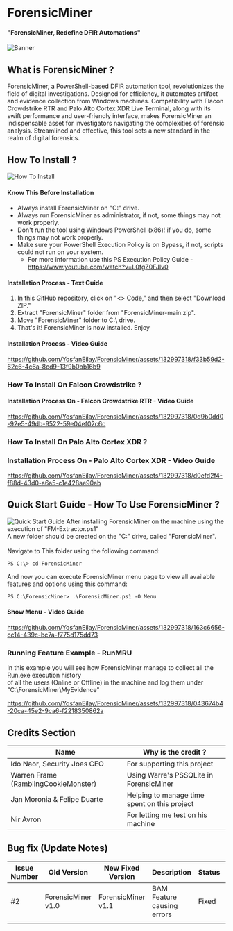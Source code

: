# ForensicMiner
#### "ForensicMiner, Redefine DFIR Automations"
![Banner](https://github.com/YosfanEilay/ForensicMiner/assets/132997318/72d572fc-2f43-48dd-a16b-1b545eb6aad6)

## What is ForensicMiner ?
ForensicMiner, a PowerShell-based DFIR automation tool, revolutionizes the field of digital investigations.
Designed for efficiency, it automates artifact and evidence collection from Windows machines. Compatibility
with Flacon Crowdstrike RTR and Palo Alto Cortex XDR Live Terminal, along with its swift performance and 
user-friendly interface, makes ForensicMiner an indispensable asset for investigators navigating the complexities
of forensic analysis. Streamlined and effective, this tool sets a new standard in the realm of digital forensics.

## How To Install ?
![How To Install](https://github.com/YosfanEilay/ForensicMiner/assets/132997318/36c30bc3-c9f1-49f7-a3ac-b56c01e53dd1)

#### Know This Before Installation
* Always install ForensicMiner on "C:\" drive.
* Always run ForensicMiner as administrator, if not, some things may not work properly.
* Don't run the tool using Windows PowerShell (x86)! if you do, some things may not work properly.
* Make sure your PowerShell Execution Policy is on Bypass, if not, scripts could not run on your system.
  * For more information use this PS Execution Policy Guide - https://www.youtube.com/watch?v=L0fgZ0FJIv0

#### Installation Process - Text Guide
1. In this GitHub repository, click on "<> Code," and then select "Download ZIP."
2. Extract "ForensicMiner" folder from "ForensicMiner-main.zip".
3. Move "ForensicMiner" folder to C:\\ drive.
5. That's it! ForensicMiner is now installed. Enjoy

#### Installation Process - Video Guide
https://github.com/YosfanEilay/ForensicMiner/assets/132997318/f33b59d2-62c6-4c6a-8cd9-13f9b0bb16b9

### How To Install On Falcon Crowdstrike ?
#### Installation Process On - Falcon Crowdstrike RTR - Video Guide
https://github.com/YosfanEilay/ForensicMiner/assets/132997318/0d9b0dd0-92e5-49db-9522-59e04ef02c6c

### How To Install On Palo Alto Cortex XDR ?
### Installation Process On - Palo Alto Cortex XDR - Video Guide
https://github.com/YosfanEilay/ForensicMiner/assets/132997318/d0efd2f4-f88d-43d0-a6a5-c1e428ae90ab

## Quick Start Guide - How To Use ForensicMiner ?
![Quick Start Guide](https://github.com/YosfanEilay/ForensicMiner/assets/132997318/8b9e4325-6c43-4a7a-994c-dc845f6ebabc)
After installing ForensicMiner on the machine using the execution of "FM-Extractor.ps1" <br>
A new folder should be created on the "C:\" drive, called "ForensicMiner". <br>
<br>
Navigate to This folder using the following command:
```
PS C:\> cd ForensicMiner
```
And now you can execute ForensicMiner menu page to view all available features and options using this command:
```
PS C:\ForensicMiner> .\ForensicMiner.ps1 -O Menu
```
#### Show Menu - Video Guide
https://github.com/YosfanEilay/ForensicMiner/assets/132997318/163c6656-cc14-439c-bc7a-f775d175dd73

### Running Feature Example - RunMRU
In this example you will see how ForensicMiner manage to collect all the Run.exe execution history <br>
of all the users (Online or Offline) in the machine and log them under "C:\ForensicMiner\MyEvidence"

https://github.com/YosfanEilay/ForensicMiner/assets/132997318/043674b4-20ca-45e2-9ca6-f2218350862a

## Credits Section
| Name                                 | Why is the credit ?                          |
| ------------------------------------ | -------------------------------------------- |
| Ido Naor, Security Joes CEO          | For supporting this project                  |
| Warren Frame (RamblingCookieMonster) | Using Warre's PSSQLite in ForensicMiner      |
| Jan Moronia & Felipe Duarte          | Helping to manage time spent on this project |
| Nir Avron                            | For letting me test on his machine           |

## Bug fix (Update Notes)
| Issue Number | Old Version        | New Fixed Version  | Description                | Status     | Credit To     | 
| ------------ | ------------------ | ------------------ | -------------------------- | ---------- | ------------- |
| #2           | ForensicMiner v1.0 | ForensicMiner v1.1 | BAM Feature causing errors | Fixed      | Nostramo-DFIR |         |
|              |                    |                    |                            |            |               |




